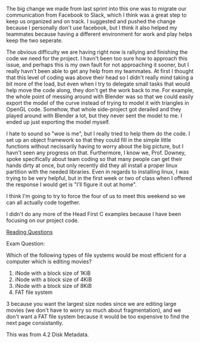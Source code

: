   The big change we made from last sprint into this one was to migrate our communication from Facebook to Slack, which I think was a great step to keep us organized and on track. I suggested and pushed the change because I personally don't use facebook, but I think it also helped my teammates because having a different environment for work and play helps keep the two seperate.
  
  The obvious difficulty we are having right now is rallying and finishing the code we need for the project. I havn't been too sure how to approach this issue, and perhaps this is my own fault for not approaching it sooner, but I really havn't been able to get any help from my teammates. At first I thought that this level of coding was above their head so I didn't really mind taking a bit more of the load, but even when I try to delegate small tasks that would help move the code along, they don't get the work back to me. For example, the whole point of messing around with Blender was so that we could easily export the model of the curve instead of trying to model it with triangles in OpenGL code. Somehow, that whole side-project got derailed and they played around with Blender a lot, but they never sent the model to me. I ended up just exporting the model myself.

  I hate to sound so "woe is me", but I really tried to help them do the code. I set up an object framework so that they could fill in the simple little functions without necissarily having to worry about the big picture, but I havn't seen any progress on that. Furthermore, I know we, Prof. Downey, spoke specifically about team coding so that many people can get their hands dirty at once, but only recently did they all install a proper linux partition with the needed libraries. Even in regards to installing linux, I was trying to be very helpful, but in the first week or two of class when I offered the response I would get is "I'll figure it out at home".
  
  I think I'm going to try to force the four of us to meet this weekend so we can all actually code together.


  I didn't do any more of the Head First C examples because I have been focusing on our project code.

  [Reading Questions](../reading_questions/thinkos.md)

  Exam Question:

  Which of the following types of file systems would be most efficient for a computer which is editing movies?

1) iNode with a block size of 1KiB
2) iNode with a block size of 4KiB
3) iNode with a block size of 8KiB
4) FAT file system

3 because you want the largest size nodes since we are editing large movies (we don't have to worry so much about fragmentation), and we don't want a FAT file system because it would be too expensive to find the next page consistantly.

This was from 4.2 Disk Metadata.
